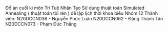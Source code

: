 Đồ án cuối kì môn Trí Tuệ Nhân Tạo
Sử dụng thuật toán Simulated Annealing ( thuật toán tôi rèn ) để lập lịch thời khoa biểu
Nhóm 12
Thành viên:
N20DCCN036 - Nguyễn Phúc Luân
N20DCCN062 - Đặng Thành Tân
N20DCCN073 - Phạm Đức Thắng
